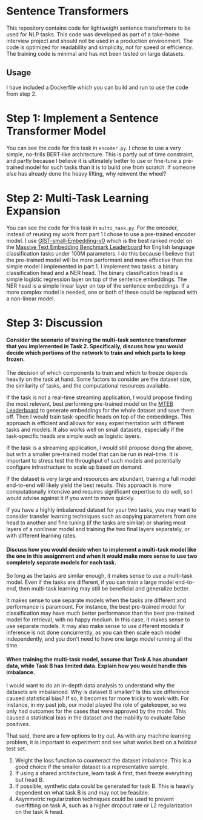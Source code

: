 # Sentence Transformers

This repository contains code for lightweight sentence transformers to be used for NLP tasks. This code was developed as part of a take-home interview project and should not be used in a production environment. The code is optimized for readability and simplicity, not for speed or efficiency. The training code is minimal and has not been tested on large datasets.


## Usage
I have included a Dockerfile which you can build and run to use the code from step 2.

# Step 1: Implement a Sentence Transformer Model
You can see the code for this task in `encoder.py`. I chose to use a very simple, no-frills BERT-like architecture. This is partly out of time constraint, and partly because I believe it is ultimately better to use or fine-tune a pre-trained model for such tasks than it is to build one from scratch. If someone else has already done the heavy lifting, why reinvent the wheel?

# Step 2: Multi-Task Learning Expansion
You can see the code for this task in `multi_task.py`. For the encoder, instead of reusing my work from part 1 I chose to use a pre-trained encoder model. I use [GIST-small-Embedding-v0](https://github.com/worldbank/GISTEmbed) which is the best ranked model on the [Massive Text Embedding Benchmark Leaderboard](https://huggingface.co/spaces/mteb/leaderboard) for English language classification tasks under 100M parameters. I do this because I believe that the pre-trained model will be more performant and more effective than the simple model I implemented in part 1. I implement two tasks: a binary classification head and a NER head. The binary classification head is a simple logistic regression layer on top of the sentence embeddings. The NER head is a simple linear layer on top of the sentence embeddings. If a more complex model is needed, one or both of these could be replaced with a non-linear model.

# Step 3: Discussion

#### Consider the scenario of training the multi-task sentence transformer that you implemented in Task 2. Specifically, discuss how you would decide which portions of the network to train and which parts to keep frozen. 

The decision of which components to train and which to freeze depends heavily on the task at hand. Some factors to consider are the dataset size, the similarity of tasks, and the computational resources available.

If the task is not a real-time streaming application, I would propose finding the most relevant, best performing pre-trained model on the [MTEB Leaderboard](https://huggingface.co/spaces/mteb/leaderboard) to generate embeddings for the whole dataset and save them off. Then I would train task-specific heads on top of the embeddings. This approach is efficient and allows for easy experimentation with different tasks and models. It also works well on small datasets, especially if the task-specific heads are simple such as logistic layers.

If the task is a streaming application, I would still propose doing the above, but with a smaller pre-trained model that can be run in real-time. It is important to stress test the throughput of such models and potentially configure infrastructure to scale up based on demand.

If the dataset is very large and resources are abundant, training a full model end-to-end will likely yield the best results. This approach is more computationally intensive and requires significant expertise to do well, so I would advise against it if you want to move quickly.

If you have a highly imbalanced dataset for your two tasks, you may want to consider transfer learning techniques such as copying parameters from one head to another and fine tuning (if the tasks are similar) or sharing most layers of a nonlinear model and training the two final layers separately, or with different learning rates.

#### Discuss how you would decide when to implement a multi-task model like the one in this assignment and when it would make more sense to use two completely separate models for each task. 

So long as the tasks are similar enough, it makes sense to use a multi-task model. Even if the tasks are different, if you can train a large model end-to-end, then multi-task learning may still be beneficial and generalize better.

It makes sense to use separate models when the tasks are different and performance is paramount. For instance, the best pre-trained model for classification may have much better performance than the best pre-trained model for retrieval, with no happy medium. In this case, it makes sense to use separate models. It may also make sense to use different models if inference is not done concurrently, as you can then scale each model independently, and you don't need to have one large model running all the time.

#### When training the multi-task model, assume that Task A has abundant data, while Task B has limited data. Explain how you would handle this imbalance.

I would want to do an in-depth data analysis to understand why the datasets are imbalanced. Why is dataset B smaller? Is this size difference caused statistical bias? If so, it becomes far more tricky to work with. For instance, in my past job, our model played the role of gatekeeper, so we only had outcomes for the cases that were approved by the model. This caused a statistical bias in the dataset and the inability to evaluate false positives. 

That said, there are a few options to try out. As with any machine learning problem, it is important to experiment and see what works best on a holdout test set.

1. Weight the loss function to counteract the dataset imbalance. This is a good choice if the smaller dataset is a representative sample. 
2. If using a shared architecture, learn task A first, then freeze everything but head B.
3. If possible, synthetic data could be generated for task B. This is heavily dependent on what task B is and may not be feasible.
4. Asymmetric regularization techniques could be used to prevent overfitting on task A, such as a higher dropout rate or L2 regularization on the task A head.

